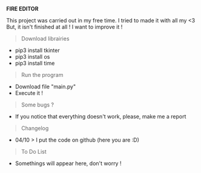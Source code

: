 **FIRE EDITOR**

This project was carried out in my free time.
I tried to made it with all my <3
But, it isn't finished at all !
I want to improve it !

>Download librairies
- pip3 install tkinter
- pip3 install os
- pip3 install time

>Run the program
- Download file "main.py"
- Execute it !

>Some bugs ?
- If you notice that everything doesn't work, please, make me a report

>Changelog
- 04/10 > I put the code on github (here you are :D)

>To Do List
- Somethings will appear here, don't worry !
